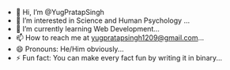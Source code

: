 - 👋 Hi, I’m @YugPratapSingh
- 👀 I’m interested in Science and Human Psychology ...
- 🌱 I’m currently learning Web Development...
- 📫 How to reach me at yugpratapsingh1209@gmail.com...
- 😄 Pronouns: He/Him obviously...
- ⚡ Fun fact: You can make every fact fun by writing it in binary...

<!---
YugPratapSingh/YugPratapSingh is a ✨ special ✨ repository because its `README.md` (this file) appears on your GitHub profile.
You can click the Preview link to take a look at your changes.
--->
